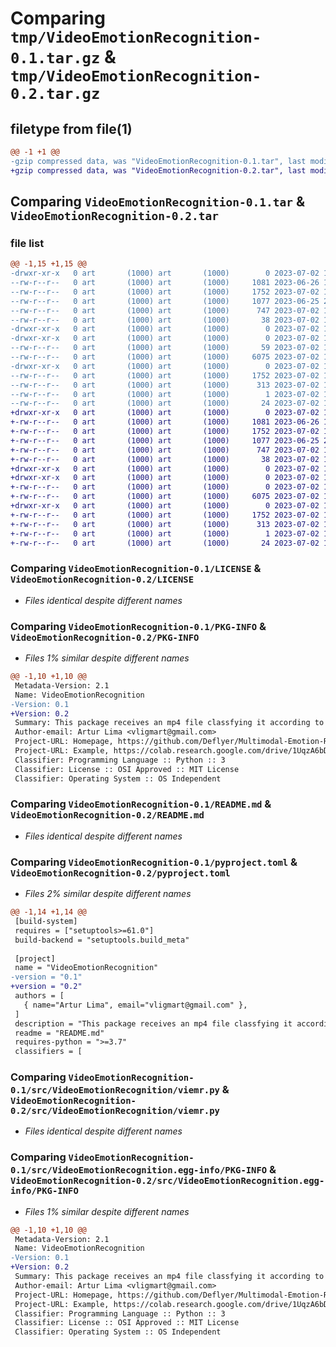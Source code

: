 # Comparing `tmp/VideoEmotionRecognition-0.1.tar.gz` & `tmp/VideoEmotionRecognition-0.2.tar.gz`

## filetype from file(1)

```diff
@@ -1 +1 @@
-gzip compressed data, was "VideoEmotionRecognition-0.1.tar", last modified: Sun Jul  2 18:24:11 2023, max compression
+gzip compressed data, was "VideoEmotionRecognition-0.2.tar", last modified: Sun Jul  2 18:43:28 2023, max compression
```

## Comparing `VideoEmotionRecognition-0.1.tar` & `VideoEmotionRecognition-0.2.tar`

### file list

```diff
@@ -1,15 +1,15 @@
-drwxr-xr-x   0 art       (1000) art       (1000)        0 2023-07-02 18:24:11.241366 VideoEmotionRecognition-0.1/
--rw-r--r--   0 art       (1000) art       (1000)     1081 2023-06-26 12:27:40.000000 VideoEmotionRecognition-0.1/LICENSE
--rw-r--r--   0 art       (1000) art       (1000)     1752 2023-07-02 18:24:11.241366 VideoEmotionRecognition-0.1/PKG-INFO
--rw-r--r--   0 art       (1000) art       (1000)     1077 2023-06-25 22:04:56.000000 VideoEmotionRecognition-0.1/README.md
--rw-r--r--   0 art       (1000) art       (1000)      747 2023-07-02 18:22:55.000000 VideoEmotionRecognition-0.1/pyproject.toml
--rw-r--r--   0 art       (1000) art       (1000)       38 2023-07-02 18:24:11.241366 VideoEmotionRecognition-0.1/setup.cfg
-drwxr-xr-x   0 art       (1000) art       (1000)        0 2023-07-02 18:24:11.241366 VideoEmotionRecognition-0.1/src/
-drwxr-xr-x   0 art       (1000) art       (1000)        0 2023-07-02 18:24:11.241366 VideoEmotionRecognition-0.1/src/VideoEmotionRecognition/
--rw-r--r--   0 art       (1000) art       (1000)       59 2023-07-02 17:44:32.000000 VideoEmotionRecognition-0.1/src/VideoEmotionRecognition/__init__.py
--rw-r--r--   0 art       (1000) art       (1000)     6075 2023-07-02 17:44:16.000000 VideoEmotionRecognition-0.1/src/VideoEmotionRecognition/viemr.py
-drwxr-xr-x   0 art       (1000) art       (1000)        0 2023-07-02 18:24:11.241366 VideoEmotionRecognition-0.1/src/VideoEmotionRecognition.egg-info/
--rw-r--r--   0 art       (1000) art       (1000)     1752 2023-07-02 18:24:11.000000 VideoEmotionRecognition-0.1/src/VideoEmotionRecognition.egg-info/PKG-INFO
--rw-r--r--   0 art       (1000) art       (1000)      313 2023-07-02 18:24:11.000000 VideoEmotionRecognition-0.1/src/VideoEmotionRecognition.egg-info/SOURCES.txt
--rw-r--r--   0 art       (1000) art       (1000)        1 2023-07-02 18:24:11.000000 VideoEmotionRecognition-0.1/src/VideoEmotionRecognition.egg-info/dependency_links.txt
--rw-r--r--   0 art       (1000) art       (1000)       24 2023-07-02 18:24:11.000000 VideoEmotionRecognition-0.1/src/VideoEmotionRecognition.egg-info/top_level.txt
+drwxr-xr-x   0 art       (1000) art       (1000)        0 2023-07-02 18:43:28.011366 VideoEmotionRecognition-0.2/
+-rw-r--r--   0 art       (1000) art       (1000)     1081 2023-06-26 12:27:40.000000 VideoEmotionRecognition-0.2/LICENSE
+-rw-r--r--   0 art       (1000) art       (1000)     1752 2023-07-02 18:43:28.011366 VideoEmotionRecognition-0.2/PKG-INFO
+-rw-r--r--   0 art       (1000) art       (1000)     1077 2023-06-25 22:04:56.000000 VideoEmotionRecognition-0.2/README.md
+-rw-r--r--   0 art       (1000) art       (1000)      747 2023-07-02 18:43:03.000000 VideoEmotionRecognition-0.2/pyproject.toml
+-rw-r--r--   0 art       (1000) art       (1000)       38 2023-07-02 18:43:28.011366 VideoEmotionRecognition-0.2/setup.cfg
+drwxr-xr-x   0 art       (1000) art       (1000)        0 2023-07-02 18:43:28.011366 VideoEmotionRecognition-0.2/src/
+drwxr-xr-x   0 art       (1000) art       (1000)        0 2023-07-02 18:43:28.011366 VideoEmotionRecognition-0.2/src/VideoEmotionRecognition/
+-rw-r--r--   0 art       (1000) art       (1000)        0 2023-07-02 18:32:19.000000 VideoEmotionRecognition-0.2/src/VideoEmotionRecognition/__init__.py
+-rw-r--r--   0 art       (1000) art       (1000)     6075 2023-07-02 17:44:16.000000 VideoEmotionRecognition-0.2/src/VideoEmotionRecognition/viemr.py
+drwxr-xr-x   0 art       (1000) art       (1000)        0 2023-07-02 18:43:28.011366 VideoEmotionRecognition-0.2/src/VideoEmotionRecognition.egg-info/
+-rw-r--r--   0 art       (1000) art       (1000)     1752 2023-07-02 18:43:28.000000 VideoEmotionRecognition-0.2/src/VideoEmotionRecognition.egg-info/PKG-INFO
+-rw-r--r--   0 art       (1000) art       (1000)      313 2023-07-02 18:43:28.000000 VideoEmotionRecognition-0.2/src/VideoEmotionRecognition.egg-info/SOURCES.txt
+-rw-r--r--   0 art       (1000) art       (1000)        1 2023-07-02 18:43:28.000000 VideoEmotionRecognition-0.2/src/VideoEmotionRecognition.egg-info/dependency_links.txt
+-rw-r--r--   0 art       (1000) art       (1000)       24 2023-07-02 18:43:28.000000 VideoEmotionRecognition-0.2/src/VideoEmotionRecognition.egg-info/top_level.txt
```

### Comparing `VideoEmotionRecognition-0.1/LICENSE` & `VideoEmotionRecognition-0.2/LICENSE`

 * *Files identical despite different names*

### Comparing `VideoEmotionRecognition-0.1/PKG-INFO` & `VideoEmotionRecognition-0.2/PKG-INFO`

 * *Files 1% similar despite different names*

```diff
@@ -1,10 +1,10 @@
 Metadata-Version: 2.1
 Name: VideoEmotionRecognition
-Version: 0.1
+Version: 0.2
 Summary: This package receives an mp4 file classfying it according to its emotions and generating a heat map
 Author-email: Artur Lima <vligmart@gmail.com>
 Project-URL: Homepage, https://github.com/Deflyer/Multimodal-Emotion-Recognition-from-Videos
 Project-URL: Example, https://colab.research.google.com/drive/1UqzA6bDgtZWGji652a0UjT7ZtDh3Xyi5?authuser=1#scrollTo=CKL-Mm9D18BB
 Classifier: Programming Language :: Python :: 3
 Classifier: License :: OSI Approved :: MIT License
 Classifier: Operating System :: OS Independent
```

### Comparing `VideoEmotionRecognition-0.1/README.md` & `VideoEmotionRecognition-0.2/README.md`

 * *Files identical despite different names*

### Comparing `VideoEmotionRecognition-0.1/pyproject.toml` & `VideoEmotionRecognition-0.2/pyproject.toml`

 * *Files 2% similar despite different names*

```diff
@@ -1,14 +1,14 @@
 [build-system]
 requires = ["setuptools>=61.0"]
 build-backend = "setuptools.build_meta"
 
 [project]
 name = "VideoEmotionRecognition"
-version = "0.1"
+version = "0.2"
 authors = [
   { name="Artur Lima", email="vligmart@gmail.com" },
 ]
 description = "This package receives an mp4 file classfying it according to its emotions and generating a heat map"
 readme = "README.md"
 requires-python = ">=3.7"
 classifiers = [
```

### Comparing `VideoEmotionRecognition-0.1/src/VideoEmotionRecognition/viemr.py` & `VideoEmotionRecognition-0.2/src/VideoEmotionRecognition/viemr.py`

 * *Files identical despite different names*

### Comparing `VideoEmotionRecognition-0.1/src/VideoEmotionRecognition.egg-info/PKG-INFO` & `VideoEmotionRecognition-0.2/src/VideoEmotionRecognition.egg-info/PKG-INFO`

 * *Files 1% similar despite different names*

```diff
@@ -1,10 +1,10 @@
 Metadata-Version: 2.1
 Name: VideoEmotionRecognition
-Version: 0.1
+Version: 0.2
 Summary: This package receives an mp4 file classfying it according to its emotions and generating a heat map
 Author-email: Artur Lima <vligmart@gmail.com>
 Project-URL: Homepage, https://github.com/Deflyer/Multimodal-Emotion-Recognition-from-Videos
 Project-URL: Example, https://colab.research.google.com/drive/1UqzA6bDgtZWGji652a0UjT7ZtDh3Xyi5?authuser=1#scrollTo=CKL-Mm9D18BB
 Classifier: Programming Language :: Python :: 3
 Classifier: License :: OSI Approved :: MIT License
 Classifier: Operating System :: OS Independent
```

